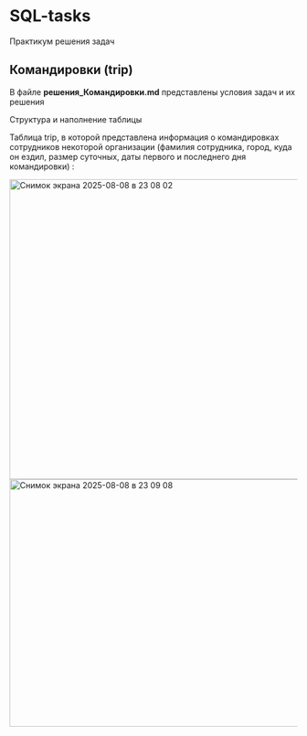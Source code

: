 # SQL-tasks
Практикум решения задач

## Командировки (trip)
В файле **решения_Командировки.md** представлены условия задач и их решения

Структура и наполнение таблицы

Таблица trip, в которой представлена информация о командировках сотрудников некоторой организации (фамилия сотрудника, город, куда он ездил, размер суточных, даты первого и последнего дня командировки) :

<img width="809" height="525" alt="Снимок экрана 2025-08-08 в 23 08 02" src="https://github.com/user-attachments/assets/786b351c-418f-40f9-9566-2e46c52aad87" />
<img width="809" height="433" alt="Снимок экрана 2025-08-08 в 23 09 08" src="https://github.com/user-attachments/assets/047be1b7-1d5f-48f6-aaff-8771e37596bf" />

